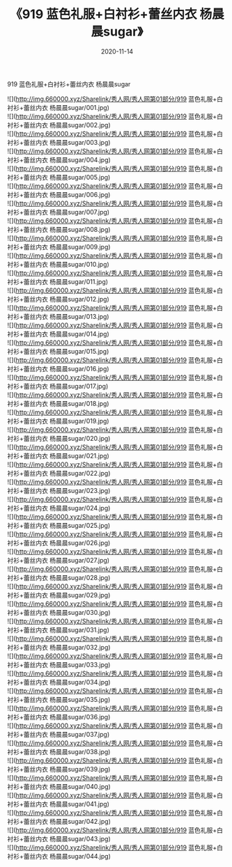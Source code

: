 ﻿---
layout: post
title:  《919 蓝色礼服+白衬衫+蕾丝内衣 杨晨晨sugar》
date:   2020-11-14
img: http://img.660000.xyz/Sharelink/秀人网/秀人网第01部分/919 蓝色礼服+白衬衫+蕾丝内衣 杨晨晨sugar/000.jpg
categories: [美女, 清纯, 唯美]
---

919 蓝色礼服+白衬衫+蕾丝内衣 杨晨晨sugar

  ![](http://img.660000.xyz/Sharelink/秀人网/秀人网第01部分/919 蓝色礼服+白衬衫+蕾丝内衣 杨晨晨sugar/001.jpg) <br> ![](http://img.660000.xyz/Sharelink/秀人网/秀人网第01部分/919 蓝色礼服+白衬衫+蕾丝内衣 杨晨晨sugar/002.jpg) <br> ![](http://img.660000.xyz/Sharelink/秀人网/秀人网第01部分/919 蓝色礼服+白衬衫+蕾丝内衣 杨晨晨sugar/003.jpg) <br> ![](http://img.660000.xyz/Sharelink/秀人网/秀人网第01部分/919 蓝色礼服+白衬衫+蕾丝内衣 杨晨晨sugar/004.jpg) <br> ![](http://img.660000.xyz/Sharelink/秀人网/秀人网第01部分/919 蓝色礼服+白衬衫+蕾丝内衣 杨晨晨sugar/005.jpg) <br> ![](http://img.660000.xyz/Sharelink/秀人网/秀人网第01部分/919 蓝色礼服+白衬衫+蕾丝内衣 杨晨晨sugar/006.jpg) <br> ![](http://img.660000.xyz/Sharelink/秀人网/秀人网第01部分/919 蓝色礼服+白衬衫+蕾丝内衣 杨晨晨sugar/007.jpg) <br> ![](http://img.660000.xyz/Sharelink/秀人网/秀人网第01部分/919 蓝色礼服+白衬衫+蕾丝内衣 杨晨晨sugar/008.jpg) <br> ![](http://img.660000.xyz/Sharelink/秀人网/秀人网第01部分/919 蓝色礼服+白衬衫+蕾丝内衣 杨晨晨sugar/009.jpg) <br> ![](http://img.660000.xyz/Sharelink/秀人网/秀人网第01部分/919 蓝色礼服+白衬衫+蕾丝内衣 杨晨晨sugar/010.jpg) <br> ![](http://img.660000.xyz/Sharelink/秀人网/秀人网第01部分/919 蓝色礼服+白衬衫+蕾丝内衣 杨晨晨sugar/011.jpg) <br> ![](http://img.660000.xyz/Sharelink/秀人网/秀人网第01部分/919 蓝色礼服+白衬衫+蕾丝内衣 杨晨晨sugar/012.jpg) <br> ![](http://img.660000.xyz/Sharelink/秀人网/秀人网第01部分/919 蓝色礼服+白衬衫+蕾丝内衣 杨晨晨sugar/013.jpg) <br> ![](http://img.660000.xyz/Sharelink/秀人网/秀人网第01部分/919 蓝色礼服+白衬衫+蕾丝内衣 杨晨晨sugar/014.jpg) <br> ![](http://img.660000.xyz/Sharelink/秀人网/秀人网第01部分/919 蓝色礼服+白衬衫+蕾丝内衣 杨晨晨sugar/015.jpg) <br> ![](http://img.660000.xyz/Sharelink/秀人网/秀人网第01部分/919 蓝色礼服+白衬衫+蕾丝内衣 杨晨晨sugar/016.jpg) <br> ![](http://img.660000.xyz/Sharelink/秀人网/秀人网第01部分/919 蓝色礼服+白衬衫+蕾丝内衣 杨晨晨sugar/017.jpg) <br> ![](http://img.660000.xyz/Sharelink/秀人网/秀人网第01部分/919 蓝色礼服+白衬衫+蕾丝内衣 杨晨晨sugar/018.jpg) <br> ![](http://img.660000.xyz/Sharelink/秀人网/秀人网第01部分/919 蓝色礼服+白衬衫+蕾丝内衣 杨晨晨sugar/019.jpg) <br> ![](http://img.660000.xyz/Sharelink/秀人网/秀人网第01部分/919 蓝色礼服+白衬衫+蕾丝内衣 杨晨晨sugar/020.jpg) <br> ![](http://img.660000.xyz/Sharelink/秀人网/秀人网第01部分/919 蓝色礼服+白衬衫+蕾丝内衣 杨晨晨sugar/021.jpg) <br> ![](http://img.660000.xyz/Sharelink/秀人网/秀人网第01部分/919 蓝色礼服+白衬衫+蕾丝内衣 杨晨晨sugar/022.jpg) <br> ![](http://img.660000.xyz/Sharelink/秀人网/秀人网第01部分/919 蓝色礼服+白衬衫+蕾丝内衣 杨晨晨sugar/023.jpg) <br> ![](http://img.660000.xyz/Sharelink/秀人网/秀人网第01部分/919 蓝色礼服+白衬衫+蕾丝内衣 杨晨晨sugar/024.jpg) <br> ![](http://img.660000.xyz/Sharelink/秀人网/秀人网第01部分/919 蓝色礼服+白衬衫+蕾丝内衣 杨晨晨sugar/025.jpg) <br> ![](http://img.660000.xyz/Sharelink/秀人网/秀人网第01部分/919 蓝色礼服+白衬衫+蕾丝内衣 杨晨晨sugar/026.jpg) <br> ![](http://img.660000.xyz/Sharelink/秀人网/秀人网第01部分/919 蓝色礼服+白衬衫+蕾丝内衣 杨晨晨sugar/027.jpg) <br> ![](http://img.660000.xyz/Sharelink/秀人网/秀人网第01部分/919 蓝色礼服+白衬衫+蕾丝内衣 杨晨晨sugar/028.jpg) <br> ![](http://img.660000.xyz/Sharelink/秀人网/秀人网第01部分/919 蓝色礼服+白衬衫+蕾丝内衣 杨晨晨sugar/029.jpg) <br> ![](http://img.660000.xyz/Sharelink/秀人网/秀人网第01部分/919 蓝色礼服+白衬衫+蕾丝内衣 杨晨晨sugar/030.jpg) <br> ![](http://img.660000.xyz/Sharelink/秀人网/秀人网第01部分/919 蓝色礼服+白衬衫+蕾丝内衣 杨晨晨sugar/031.jpg) <br> ![](http://img.660000.xyz/Sharelink/秀人网/秀人网第01部分/919 蓝色礼服+白衬衫+蕾丝内衣 杨晨晨sugar/032.jpg) <br> ![](http://img.660000.xyz/Sharelink/秀人网/秀人网第01部分/919 蓝色礼服+白衬衫+蕾丝内衣 杨晨晨sugar/033.jpg) <br> ![](http://img.660000.xyz/Sharelink/秀人网/秀人网第01部分/919 蓝色礼服+白衬衫+蕾丝内衣 杨晨晨sugar/034.jpg) <br> ![](http://img.660000.xyz/Sharelink/秀人网/秀人网第01部分/919 蓝色礼服+白衬衫+蕾丝内衣 杨晨晨sugar/035.jpg) <br> ![](http://img.660000.xyz/Sharelink/秀人网/秀人网第01部分/919 蓝色礼服+白衬衫+蕾丝内衣 杨晨晨sugar/036.jpg) <br> ![](http://img.660000.xyz/Sharelink/秀人网/秀人网第01部分/919 蓝色礼服+白衬衫+蕾丝内衣 杨晨晨sugar/037.jpg) <br> ![](http://img.660000.xyz/Sharelink/秀人网/秀人网第01部分/919 蓝色礼服+白衬衫+蕾丝内衣 杨晨晨sugar/038.jpg) <br> ![](http://img.660000.xyz/Sharelink/秀人网/秀人网第01部分/919 蓝色礼服+白衬衫+蕾丝内衣 杨晨晨sugar/039.jpg) <br> ![](http://img.660000.xyz/Sharelink/秀人网/秀人网第01部分/919 蓝色礼服+白衬衫+蕾丝内衣 杨晨晨sugar/040.jpg) <br> ![](http://img.660000.xyz/Sharelink/秀人网/秀人网第01部分/919 蓝色礼服+白衬衫+蕾丝内衣 杨晨晨sugar/041.jpg) <br> ![](http://img.660000.xyz/Sharelink/秀人网/秀人网第01部分/919 蓝色礼服+白衬衫+蕾丝内衣 杨晨晨sugar/042.jpg) <br> ![](http://img.660000.xyz/Sharelink/秀人网/秀人网第01部分/919 蓝色礼服+白衬衫+蕾丝内衣 杨晨晨sugar/043.jpg) <br> ![](http://img.660000.xyz/Sharelink/秀人网/秀人网第01部分/919 蓝色礼服+白衬衫+蕾丝内衣 杨晨晨sugar/044.jpg) <br>